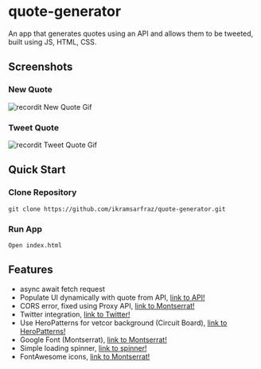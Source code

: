 # quote-generator

An app that generates quotes using an API and allows them to be tweeted, built using JS, HTML, CSS.

## Screenshots

### New Quote

![recordit New Quote Gif](http://g.recordit.co/0V6EoktbNs.gif)

### Tweet Quote

![recordit Tweet Quote Gif](http://g.recordit.co/St4SUPSevL.gif)

## Quick Start

### Clone Repository

```
git clone https://github.com/ikramsarfraz/quote-generator.git
```

### Run App

```
Open index.html
```

## Features

- async await fetch request
- Populate UI dynamically with quote from API, [link to API!](https://forismatic.com/en/api/)
- CORS error, fixed using Proxy API, [link to Montserrat!](https://medium.com/@dtkatz/3-ways-to-fix-the-cors-error-and-how-access-control-allow-origin-works-d97d55946d9)
- Twitter integration, [link to Twitter!](https://developer.twitter.com/en/docs/twitter-for-websites/tweet-button/guides/web-intent)
- Use HeroPatterns for vetcor background (Circuit Board), [link to HeroPatterns!](https://www.heropatterns.com/)
- Google Font (Montserrat), [link to Montserrat!](https://fonts.google.com/specimen/Montserrat?query=monts)
- Simple loading spinner, [link to spinner!](https://www.w3schools.com/howto/howto_css_loader.asp)
- FontAwesome icons, [link to Montserrat!](https://fontawesome.com/icons?d=gallery&q=close&m=free)
